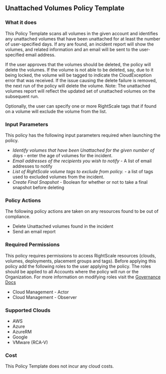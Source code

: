 ## Unattached Volumes Policy Template

### What it does

This Policy Template scans all volumes in the given account and identifies any unattached volumes that have been unattached for at least the number of user-specified days. If any are found, an incident report will show the volumes, and related information and an email will be sent to the user-specified email address.

If the user approves that the volumes should be deleted, the policy will delete the volumes.
If the volume is not able to be deleted, say, due to it being locked, the volume will be tagged to indicate the CloudException error that was received.
If the issue causing the delete failure is removed, the next run of the policy will delete the volume.
Note: The unattached volumes report will reflect the updated set of unattached volumes on the subsequent run.

Optionally, the user can specify one or more RightScale tags that if found on a volume will exclude the volume from the list.

### Input Parameters

This policy has the following input parameters required when launching the policy.

- *Identify volumes that have been Unattached for the given number of days* - enter the age of volumes for the incident.
- *Email addresses of the recipients you wish to notify* - A list of email addresses to notify
- *List of RightScale volume tags to exclude from policy.* - a list of tags used to excluded volumes from the incident.
- *Create Final Snapshot* - Boolean for whether or not to take a final snapshot before deleting

### Policy Actions

The following policy actions are taken on any resources found to be out of compliance.

- Delete Unattached volumes found in the incident
- Send an email report

### Required Permissions

This policy requires permissions to access RightScale resources (clouds, volumes, deployments, placement groups and tags).  Before applying this policy add the following roles to the user applying the policy.  The roles should be applied to all Accounts where the policy will run or the Organization. For more information on modifying roles visit the [Governance Docs](https://docs.rightscale.com/cm/ref/user_roles.html)

- Cloud Management - Actor
- Cloud Management - Observer

### Supported Clouds

- AWS
- Azure
- AzureRM
- Google
- VMware (RCA-V)

### Cost

This Policy Template does not incur any cloud costs.
